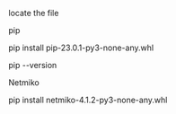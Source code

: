 locate the file

pip 


pip install pip-23.0.1-py3-none-any.whl


pip --version


Netmiko

pip install netmiko-4.1.2-py3-none-any.whl

